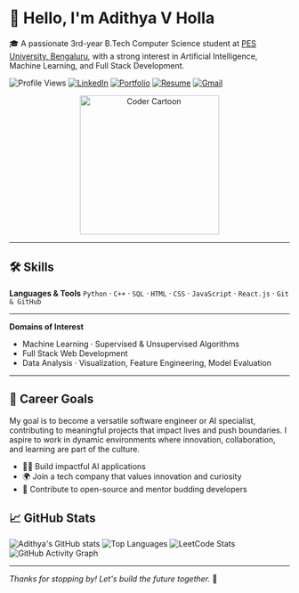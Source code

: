 # 👋 Hello, I'm Adithya V Holla

🎓 A passionate 3rd-year B.Tech Computer Science student at [PES University, Bengaluru](https://www.pes.edu/), with a strong interest in Artificial Intelligence, Machine Learning, and Full Stack Development.

![Profile Views](https://komarev.com/ghpvc/?username=Adithya-Holla&label=Profile%20views&color=0e75b6&style=flat)
[![LinkedIn](https://img.shields.io/badge/LinkedIn-Adithya%20V%20Holla-blue?logo=linkedin)](https://www.linkedin.com/in/adiholla/)
[![Portfolio](https://img.shields.io/badge/Portfolio-HollaAI-green?logo=google-chrome)](https://hollai.onrender.com)
[![Resume](https://img.shields.io/badge/Resume-AdithyaVHolla-orange)](https://www.dropbox.com/scl/fi/vxdbzi0t04z9q2b8hbnvy/Resume4.pdf?rlkey=t2smijuy85eitv51olo8j6qg7&st=wg8ozz62&dl=0)
[![Gmail](https://img.shields.io/badge/Email-adithyavholla23%40gmail.com-red?logo=gmail)](mailto:adithyavholla23@gmail.com)

<p align="center">
  <img src="https://i.pinimg.com/originals/06/f3/aa/06f3aadfba3c4bba2e986463f1e5500c.gif" width="250" alt="Coder Cartoon">
</p>

---

## 🛠️ Skills

**Languages & Tools**
`Python` · `C++` · `SQL` · `HTML` · `CSS` · `JavaScript` · `React.js` · `Git & GitHub`

---

**Domains of Interest**

* Machine Learning · Supervised & Unsupervised Algorithms
* Full Stack Web Development
* Data Analysis · Visualization, Feature Engineering, Model Evaluation

---

## 🎯 Career Goals

My goal is to become a versatile software engineer or AI specialist, contributing to meaningful projects that impact lives and push boundaries. I aspire to work in dynamic environments where innovation, collaboration, and learning are part of the culture.

* 👨‍💻 Build impactful AI applications
* 🌍 Join a tech company that values innovation and curiosity
* 🤝 Contribute to open-source and mentor budding developers

## 📈 GitHub Stats

![Adithya's GitHub stats](https://github-readme-stats.vercel.app/api?username=Adithya-Holla&show_icons=true&theme=tokyonight)
![Top Languages](https://github-readme-stats.vercel.app/api/top-langs/?username=Adithya-Holla&layout=compact&theme=tokyonight)
![LeetCode Stats](https://leetcard.jacoblin.cool/adithyavholla23?theme=nord)
![GitHub Activity Graph](https://github-readme-activity-graph.vercel.app/graph?username=Adithya-Holla&theme=tokyo-night)


---

*Thanks for stopping by! Let's build the future together.* 🚀
